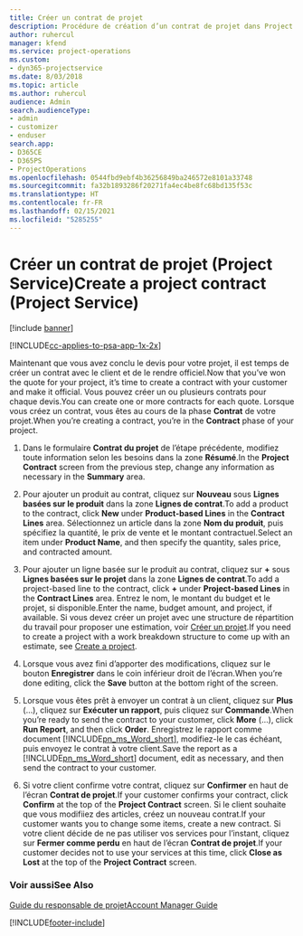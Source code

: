 ```yaml
---
title: Créer un contrat de projet
description: Procédure de création d’un contrat de projet dans Project Service
author: ruhercul
manager: kfend
ms.service: project-operations
ms.custom:
- dyn365-projectservice
ms.date: 8/03/2018
ms.topic: article
ms.author: ruhercul
audience: Admin
search.audienceType:
- admin
- customizer
- enduser
search.app:
- D365CE
- D365PS
- ProjectOperations
ms.openlocfilehash: 0544fbd9ebf4b36256849ba246572e8101a33748
ms.sourcegitcommit: fa32b1893286f20271fa4ec4be8fc68bd135f53c
ms.translationtype: HT
ms.contentlocale: fr-FR
ms.lasthandoff: 02/15/2021
ms.locfileid: "5285255"
---
```

# <a name="create-a-project-contract-project-service"></a><span data-ttu-id="6c283-103">Créer un contrat de projet (Project Service)</span><span class="sxs-lookup"><span data-stu-id="6c283-103">Create a project contract (Project Service)</span></span>

[!include [banner](../includes/psa-now-project-operations.md)]

[!INCLUDE[cc-applies-to-psa-app-1x-2x](../includes/cc-applies-to-psa-app-1x-2x.md)]

<span data-ttu-id="6c283-104">Maintenant que vous avez conclu le devis pour votre projet, il est temps de créer un contrat avec le client et de le rendre officiel.</span><span class="sxs-lookup"><span data-stu-id="6c283-104">Now that you’ve won the quote for your project, it’s time to create a contract with your customer and make it official.</span></span> <span data-ttu-id="6c283-105">Vous pouvez créer un ou plusieurs contrats pour chaque devis.</span><span class="sxs-lookup"><span data-stu-id="6c283-105">You can create one or more contracts for each quote.</span></span> <span data-ttu-id="6c283-106">Lorsque vous créez un contrat, vous êtes au cours de la phase **Contrat** de votre projet.</span><span class="sxs-lookup"><span data-stu-id="6c283-106">When you’re creating a contract, you’re in the **Contract** phase of your project.</span></span>  
  
1. <span data-ttu-id="6c283-107">Dans le formulaire **Contrat du projet** de l’étape précédente, modifiez toute information selon les besoins dans la zone **Résumé**.</span><span class="sxs-lookup"><span data-stu-id="6c283-107">In the **Project Contract** screen from the previous step, change any information as necessary in the **Summary** area.</span></span>  
  
2. <span data-ttu-id="6c283-108">Pour ajouter un produit au contrat, cliquez sur **Nouveau** sous **Lignes basées sur le produit** dans la zone **Lignes de contrat**.</span><span class="sxs-lookup"><span data-stu-id="6c283-108">To add a product to the contract, click **New** under **Product-based Lines** in the **Contract Lines** area.</span></span> <span data-ttu-id="6c283-109">Sélectionnez un article dans la zone **Nom du produit**, puis spécifiez la quantité, le prix de vente et le montant contractuel.</span><span class="sxs-lookup"><span data-stu-id="6c283-109">Select an item under **Product Name**, and then specify the quantity, sales price, and contracted amount.</span></span>  
  
3. <span data-ttu-id="6c283-110">Pour ajouter un ligne basée sur le produit au contrat, cliquez sur **+** sous **Lignes basées sur le projet** dans la zone **Lignes de contrat**.</span><span class="sxs-lookup"><span data-stu-id="6c283-110">To add a project-based line to the contract, click **+** under **Project-based Lines** in the **Contract Lines** area.</span></span> <span data-ttu-id="6c283-111">Entrez le nom, le montant du budget et le projet, si disponible.</span><span class="sxs-lookup"><span data-stu-id="6c283-111">Enter the name, budget amount, and project, if available.</span></span> <span data-ttu-id="6c283-112">Si vous devez créer un projet avec une structure de répartition du travail pour proposer une estimation, voir [Créer un projet](../psa/create-project.md).</span><span class="sxs-lookup"><span data-stu-id="6c283-112">If you need to create a project with a work breakdown structure to come up with an estimate, see [Create a project](../psa/create-project.md).</span></span>  
  
4. <span data-ttu-id="6c283-113">Lorsque vous avez fini d’apporter des modifications, cliquez sur le bouton **Enregistrer** dans le coin inférieur droit de l’écran.</span><span class="sxs-lookup"><span data-stu-id="6c283-113">When you’re done editing, click the **Save** button at the bottom right of the screen.</span></span>  
  
5. <span data-ttu-id="6c283-114">Lorsque vous êtes prêt à envoyer un contrat à un client, cliquez sur **Plus** (…), cliquez sur **Exécuter un rapport**, puis cliquez sur **Commande**.</span><span class="sxs-lookup"><span data-stu-id="6c283-114">When you’re ready to send the contract to your customer, click **More** (…), click **Run Report**, and then click **Order**.</span></span> <span data-ttu-id="6c283-115">Enregistrez le rapport comme document [!INCLUDE[pn_ms_Word_short](../includes/pn-ms-word-short.md)], modifiez-le le cas échéant, puis envoyez le contrat à votre client.</span><span class="sxs-lookup"><span data-stu-id="6c283-115">Save the report as a [!INCLUDE[pn_ms_Word_short](../includes/pn-ms-word-short.md)] document, edit as necessary, and then send the contract to your customer.</span></span>  
  
6. <span data-ttu-id="6c283-116">Si votre client confirme votre contrat, cliquez sur **Confirmer** en haut de l’écran **Contrat de projet**.</span><span class="sxs-lookup"><span data-stu-id="6c283-116">If your customer confirms your contract, click **Confirm** at the top of the **Project Contract** screen.</span></span> <span data-ttu-id="6c283-117">Si le client souhaite que vous modifiiez des articles, créez un nouveau contrat.</span><span class="sxs-lookup"><span data-stu-id="6c283-117">If your customer wants you to change some items, create a new contract.</span></span> <span data-ttu-id="6c283-118">Si votre client décide de ne pas utiliser vos services pour l’instant, cliquez sur **Fermer comme perdu** en haut de l’écran **Contrat de projet**.</span><span class="sxs-lookup"><span data-stu-id="6c283-118">If your customer decides not to use your services at this time, click **Close as Lost** at the top of the **Project Contract** screen.</span></span>  
  
### <a name="see-also"></a><span data-ttu-id="6c283-119">Voir aussi</span><span class="sxs-lookup"><span data-stu-id="6c283-119">See Also</span></span>  
 [<span data-ttu-id="6c283-120">Guide du responsable de projet</span><span class="sxs-lookup"><span data-stu-id="6c283-120">Account Manager Guide</span></span>](../psa/account-manager-guide.md)


[!INCLUDE[footer-include](../includes/footer-banner.md)]